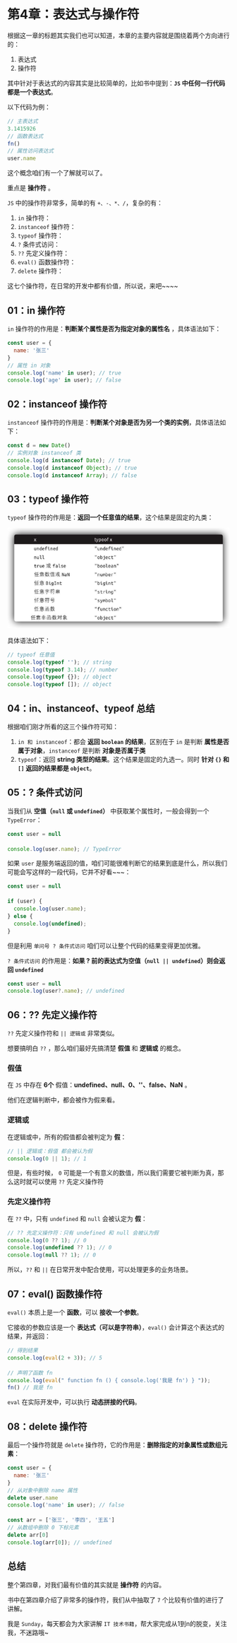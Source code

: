 # 第4章：表达式与操作符

根据这一章的标题其实我们也可以知道，本章的主要内容就是围绕着两个方向进行的：

1. 表达式
2. 操作符

其中针对于表达式的内容其实是比较简单的，比如书中提到：**`JS` 中任何一行代码都是一个表达式**。

以下代码为例：

```js
// 主表达式
3.1415926
// 函数表达式
fn()
// 属性访问表达式
user.name
```

这个概念咱们有一个了解就可以了。

重点是 **操作符** 。

`JS` 中的操作符非常多，简单的有 `+、-、*、/`，复杂的有：

1. `in` 操作符：
2. `instanceof` 操作符：
3. `typeof` 操作符：
4. `?` 条件式访问：
5. `??` 先定义操作符：
6. `eval()` 函数操作符：
7. `delete` 操作符：

这七个操作符，在日常的开发中都有价值，所以说，来吧~~~~



## 01：in 操作符

`in` 操作符的作用是：**判断某个属性是否为指定对象的属性名** ，具体语法如下：

```js
const user = {
  name: '张三'
}
// 属性 in 对象
console.log('name' in user); // true
console.log('age' in user); // false
```



## 02：instanceof 操作符

`instanceof` 操作符的作用是：**判断某个对象是否为另一个类的实例**，具体语法如下：

```js
const d = new Date()
// 实例对象 instanceof 类
console.log(d instanceof Date); // true
console.log(d instanceof Object); // true
console.log(d instanceof Array); // false
```



## 03：typeof 操作符

`typeof` 操作符的作用是：**返回一个任意值的结果**，这个结果是固定的九类：

![image-20230525115701808](%E7%AC%AC4%E7%AB%A0%EF%BC%9A%E8%A1%A8%E8%BE%BE%E5%BC%8F%E4%B8%8E%E6%93%8D%E4%BD%9C%E7%AC%A6.assets/image-20230525115701808.png)

具体语法如下：

```js
// typeof 任意值
console.log(typeof ''); // string
console.log(typeof 3.14); // number
console.log(typeof {}); // object
console.log(typeof []); // object
```



## 04：in、instanceof、typeof 总结

根据咱们刚才所看的这三个操作符可知：

1. `in 和 instanceof`：都会 **返回 `boolean` 的结果**，区别在于 `in` 是判断 **属性是否属于对象**，`instanceof` 是判断 **对象是否属于类**
2. `typeof`：返回 **string 类型的结果**。这个结果是固定的九选一。同时 **针对 `{}` 和 `[]` 返回的结果都是 `object`**。



## 05：? 条件式访问

当我们从 **空值（`null` 或 `undefined`）** 中获取某个属性时，一般会得到一个 `TypeError`：

```js
const user = null

console.log(user.name); // TypeError
```

如果 `user` 是服务端返回的值，咱们可能很难判断它的结果到底是什么，所以我们可能会写这样的一段代码，它并不好看~~~：

```js
const user = null

if (user) {
  console.log(user.name);
} else {
  console.log(undefined);
}
```

但是利用 `单问号 ? 条件式访问` 咱们可以让整个代码的结果变得更加优雅。

`? 条件式访问` 的作用是：**如果 ? 前的表达式为空值（`null || undefined`）则会返回 `undefined`**

```js
const user = null
console.log(user?.name); // undefined
```



## 06：?? 先定义操作符

`??` 先定义操作符和 `|| 逻辑或` 非常类似。

想要搞明白 `??` ，那么咱们最好先搞清楚 **假值** 和 **逻辑或** 的概念。

### 假值

在 `JS` 中存在 **6个** 假值：**undefined、null、0、''、false、NaN** 。

他们在逻辑判断中，都会被作为假来看。

### 逻辑或

在逻辑或中，所有的假值都会被判定为 **假**：

```js
// || 逻辑或：假值 都会被认为假
console.log(0 || 1); // 1
```

但是，有些时候， `0` 可能是一个有意义的数值，所以我们需要它被判断为真，那么这时就可以使用 `??` 先定义操作符

### 先定义操作符

在 `??` 中，只有 `undefined` 和 `null` 会被认定为 **假**：

```js
// ?? 先定义操作符：只有 undefined 和 null 会被认为假
console.log(0 ?? 1); // 0
console.log(undefined ?? 1); // 0
console.log(null ?? 1); // 0
```

所以，`??` 和 `||` 在日常开发中配合使用，可以处理更多的业务场景。



## 07：eval() 函数操作符 

`eval()` 本质上是一个 **函数**，可以 **接收一个参数**。

它接收的参数应该是一个 **表达式（可以是字符串）**，`eval()` 会计算这个表达式的结果，并返回：

```js
// 得到结果
console.log(eval(2 + 3)); // 5

// 声明了函数 fn
console.log(eval(" function fn () { console.log('我是 fn') } "));
fn() // 我是 fn
```

`eval` 在实际开发中，可以执行 **动态拼接的代码**。



## 08：delete 操作符

最后一个操作符就是 `delete` 操作符，它的作用是：**删除指定的对象属性或数组元素**：

```js
const user = {
  name: '张三'
}
// 从对象中删除 name 属性
delete user.name
console.log('name' in user); // false

const arr = ['张三', '李四', '王五']
// 从数组中删除 0 下标元素
delete arr[0]
console.log(arr[0]); // undefined
```



## 总结

整个第四章，对我们最有价值的其实就是 **操作符** 的内容。

书中在第四章介绍了非常多的操作符，我们从中抽取了 `7` 个比较有价值的进行了讲解。

我是 `Sunday`，每天都会为大家讲解 `IT 技术书籍`，帮大家完成从1到n的脱变，关注我，不迷路哦~